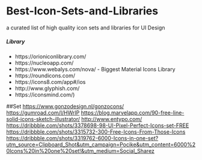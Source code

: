 # Best-Icon-Sets-and-Libraries
a curated list of high quality icon sets and libraries for UI Design

<h5>Library</h5>
<ul>
  <li>https://orioniconlibrary.com/</li>
  <li>https://nucleoapp.com/</li>
  <li>https://www.webalys.com/nova/ - Biggest Material Icons Library</li>
  <li>https://roundicons.com/</li>
  <li>https://icons8.com/app#/ios</li>
  <li>http://www.glyphish.com/</li>
<li>https://iconsmind.com/)</li>
</ul>

##Set
https://www.gonzodesign.nl/gonzocons/
https://gumroad.com/l/HWrIP
https://blog.marvelapp.com/90-free-line-solid-icons-sketch-illustrator/
http://www.entypo.com/
https://dribbble.com/shots/3378698-98-UI-Pixel-Perfect-Icons-set-FREE
https://dribbble.com/shots/3315732-300-Free-Icons-From-Those-Icons
https://dribbble.com/shots/3319762-6000-Icons-in-one-set?utm_source=Clipboard_Shot&utm_campaign=Pocike&utm_content=6000%20Icons%20in%20one%20set!&utm_medium=Social_Sharez
